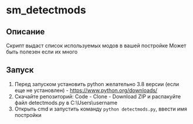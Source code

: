 # sm_detectmods

## Описание
Скрипт выдаст список используемых модов в вашей постройке
Может быть полезен если их много

## Запуск
1. Перед запуском установить python желательно 3.8 версии (если еще не установлен) - https://www.python.org/downloads/
2. Скачайте репозиторий: Code - Clone - Download ZIP и распакуйте файл detectmods.py в C:\Users\username
3. Открыть cmd и запустить команду `python detectmods.py`, ввести имя постройки
